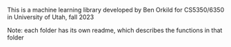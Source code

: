 This is a machine learning library developed by Ben Orkild for
CS5350/6350 in University of Utah, fall 2023 

Note: each folder has its own readme, which describes the functions in that folder